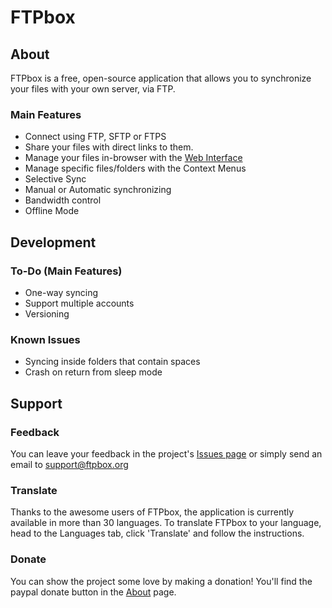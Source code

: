 FTPbox
=============

About
--------------

FTPbox is a free, open-source application that allows you to synchronize your files with your own server, via FTP.

### Main Features

- Connect using FTP, SFTP or FTPS
- Share your files with direct links to them.
- Manage your files in-browser with the [Web Interface][webUI]
- Manage specific files/folders with the Context Menus
- Selective Sync
- Manual or Automatic synchronizing
- Bandwidth control
- Offline Mode

Development
--------------

### To-Do (Main Features)

- One-way syncing
- Support multiple accounts
- Versioning

### Known Issues

- Syncing inside folders that contain spaces
- Crash on return from sleep mode

Support
--------------

### Feedback

You can leave your feedback in the project's [Issues page][issues] or simply send an email to support@ftpbox.org

### Translate

Thanks to the awesome users of FTPbox, the application is currently available in more than 30 languages. To translate FTPbox to your language, head to the Languages tab, click 'Translate' and follow the instructions.

### Donate

You can show the project some love by making a donation! You'll find the paypal donate button in the [About][abt] page.

[webUI]: https://github.com/FTPbox/Web-Interface
[issues]: https://github.com/FTPbox/FTPbox/issues
[abt]: http://ftpbox.org/about/